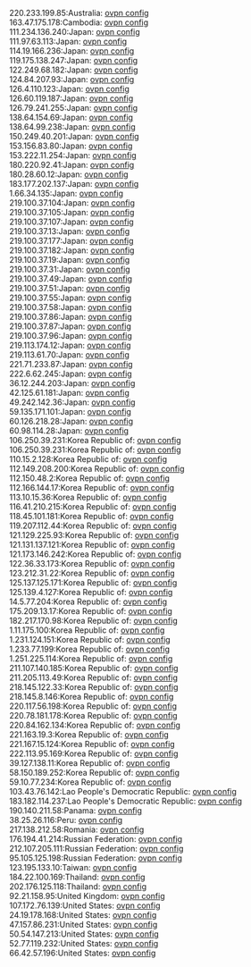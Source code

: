 220.233.199.85:Australia: [ovpn config](vpn/220_233_199_85.ovpn)  
163.47.175.178:Cambodia: [ovpn config](vpn/163_47_175_178.ovpn)  
111.234.136.240:Japan: [ovpn config](vpn/111_234_136_240.ovpn)  
111.97.63.113:Japan: [ovpn config](vpn/111_97_63_113.ovpn)  
114.19.166.236:Japan: [ovpn config](vpn/114_19_166_236.ovpn)  
119.175.138.247:Japan: [ovpn config](vpn/119_175_138_247.ovpn)  
122.249.68.182:Japan: [ovpn config](vpn/122_249_68_182.ovpn)  
124.84.207.93:Japan: [ovpn config](vpn/124_84_207_93.ovpn)  
126.4.110.123:Japan: [ovpn config](vpn/126_4_110_123.ovpn)  
126.60.119.187:Japan: [ovpn config](vpn/126_60_119_187.ovpn)  
126.79.241.255:Japan: [ovpn config](vpn/126_79_241_255.ovpn)  
138.64.154.69:Japan: [ovpn config](vpn/138_64_154_69.ovpn)  
138.64.99.238:Japan: [ovpn config](vpn/138_64_99_238.ovpn)  
150.249.40.201:Japan: [ovpn config](vpn/150_249_40_201.ovpn)  
153.156.83.80:Japan: [ovpn config](vpn/153_156_83_80.ovpn)  
153.222.11.254:Japan: [ovpn config](vpn/153_222_11_254.ovpn)  
180.220.92.41:Japan: [ovpn config](vpn/180_220_92_41.ovpn)  
180.28.60.12:Japan: [ovpn config](vpn/180_28_60_12.ovpn)  
183.177.202.137:Japan: [ovpn config](vpn/183_177_202_137.ovpn)  
1.66.34.135:Japan: [ovpn config](vpn/1_66_34_135.ovpn)  
219.100.37.104:Japan: [ovpn config](vpn/219_100_37_104.ovpn)  
219.100.37.105:Japan: [ovpn config](vpn/219_100_37_105.ovpn)  
219.100.37.107:Japan: [ovpn config](vpn/219_100_37_107.ovpn)  
219.100.37.13:Japan: [ovpn config](vpn/219_100_37_13.ovpn)  
219.100.37.177:Japan: [ovpn config](vpn/219_100_37_177.ovpn)  
219.100.37.182:Japan: [ovpn config](vpn/219_100_37_182.ovpn)  
219.100.37.19:Japan: [ovpn config](vpn/219_100_37_19.ovpn)  
219.100.37.31:Japan: [ovpn config](vpn/219_100_37_31.ovpn)  
219.100.37.49:Japan: [ovpn config](vpn/219_100_37_49.ovpn)  
219.100.37.51:Japan: [ovpn config](vpn/219_100_37_51.ovpn)  
219.100.37.55:Japan: [ovpn config](vpn/219_100_37_55.ovpn)  
219.100.37.58:Japan: [ovpn config](vpn/219_100_37_58.ovpn)  
219.100.37.86:Japan: [ovpn config](vpn/219_100_37_86.ovpn)  
219.100.37.87:Japan: [ovpn config](vpn/219_100_37_87.ovpn)  
219.100.37.96:Japan: [ovpn config](vpn/219_100_37_96.ovpn)  
219.113.174.12:Japan: [ovpn config](vpn/219_113_174_12.ovpn)  
219.113.61.70:Japan: [ovpn config](vpn/219_113_61_70.ovpn)  
221.71.233.87:Japan: [ovpn config](vpn/221_71_233_87.ovpn)  
222.6.62.245:Japan: [ovpn config](vpn/222_6_62_245.ovpn)  
36.12.244.203:Japan: [ovpn config](vpn/36_12_244_203.ovpn)  
42.125.61.181:Japan: [ovpn config](vpn/42_125_61_181.ovpn)  
49.242.142.36:Japan: [ovpn config](vpn/49_242_142_36.ovpn)  
59.135.171.101:Japan: [ovpn config](vpn/59_135_171_101.ovpn)  
60.126.218.28:Japan: [ovpn config](vpn/60_126_218_28.ovpn)  
60.98.114.28:Japan: [ovpn config](vpn/60_98_114_28.ovpn)  
106.250.39.231:Korea Republic of: [ovpn config](vpn/106_250_39_231.ovpn)  
106.250.39.231:Korea Republic of: [ovpn config](vpn/106_250_39_231.ovpn)  
110.15.2.128:Korea Republic of: [ovpn config](vpn/110_15_2_128.ovpn)  
112.149.208.200:Korea Republic of: [ovpn config](vpn/112_149_208_200.ovpn)  
112.150.48.2:Korea Republic of: [ovpn config](vpn/112_150_48_2.ovpn)  
112.166.144.17:Korea Republic of: [ovpn config](vpn/112_166_144_17.ovpn)  
113.10.15.36:Korea Republic of: [ovpn config](vpn/113_10_15_36.ovpn)  
116.41.210.215:Korea Republic of: [ovpn config](vpn/116_41_210_215.ovpn)  
118.45.101.181:Korea Republic of: [ovpn config](vpn/118_45_101_181.ovpn)  
119.207.112.44:Korea Republic of: [ovpn config](vpn/119_207_112_44.ovpn)  
121.129.225.93:Korea Republic of: [ovpn config](vpn/121_129_225_93.ovpn)  
121.131.137.121:Korea Republic of: [ovpn config](vpn/121_131_137_121.ovpn)  
121.173.146.242:Korea Republic of: [ovpn config](vpn/121_173_146_242.ovpn)  
122.36.33.173:Korea Republic of: [ovpn config](vpn/122_36_33_173.ovpn)  
123.212.31.22:Korea Republic of: [ovpn config](vpn/123_212_31_22.ovpn)  
125.137.125.171:Korea Republic of: [ovpn config](vpn/125_137_125_171.ovpn)  
125.139.4.127:Korea Republic of: [ovpn config](vpn/125_139_4_127.ovpn)  
14.5.77.204:Korea Republic of: [ovpn config](vpn/14_5_77_204.ovpn)  
175.209.13.17:Korea Republic of: [ovpn config](vpn/175_209_13_17.ovpn)  
182.217.170.98:Korea Republic of: [ovpn config](vpn/182_217_170_98.ovpn)  
1.11.175.100:Korea Republic of: [ovpn config](vpn/1_11_175_100.ovpn)  
1.231.124.151:Korea Republic of: [ovpn config](vpn/1_231_124_151.ovpn)  
1.233.77.199:Korea Republic of: [ovpn config](vpn/1_233_77_199.ovpn)  
1.251.225.114:Korea Republic of: [ovpn config](vpn/1_251_225_114.ovpn)  
211.107.140.185:Korea Republic of: [ovpn config](vpn/211_107_140_185.ovpn)  
211.205.113.49:Korea Republic of: [ovpn config](vpn/211_205_113_49.ovpn)  
218.145.122.33:Korea Republic of: [ovpn config](vpn/218_145_122_33.ovpn)  
218.145.8.146:Korea Republic of: [ovpn config](vpn/218_145_8_146.ovpn)  
220.117.56.198:Korea Republic of: [ovpn config](vpn/220_117_56_198.ovpn)  
220.78.181.178:Korea Republic of: [ovpn config](vpn/220_78_181_178.ovpn)  
220.84.162.134:Korea Republic of: [ovpn config](vpn/220_84_162_134.ovpn)  
221.163.19.3:Korea Republic of: [ovpn config](vpn/221_163_19_3.ovpn)  
221.167.15.124:Korea Republic of: [ovpn config](vpn/221_167_15_124.ovpn)  
222.113.95.169:Korea Republic of: [ovpn config](vpn/222_113_95_169.ovpn)  
39.127.138.11:Korea Republic of: [ovpn config](vpn/39_127_138_11.ovpn)  
58.150.189.252:Korea Republic of: [ovpn config](vpn/58_150_189_252.ovpn)  
59.10.77.234:Korea Republic of: [ovpn config](vpn/59_10_77_234.ovpn)  
103.43.76.142:Lao People's Democratic Republic: [ovpn config](vpn/103_43_76_142.ovpn)  
183.182.114.237:Lao People's Democratic Republic: [ovpn config](vpn/183_182_114_237.ovpn)  
190.140.211.58:Panama: [ovpn config](vpn/190_140_211_58.ovpn)  
38.25.26.116:Peru: [ovpn config](vpn/38_25_26_116.ovpn)  
217.138.212.58:Romania: [ovpn config](vpn/217_138_212_58.ovpn)  
176.194.41.214:Russian Federation: [ovpn config](vpn/176_194_41_214.ovpn)  
212.107.205.111:Russian Federation: [ovpn config](vpn/212_107_205_111.ovpn)  
95.105.125.198:Russian Federation: [ovpn config](vpn/95_105_125_198.ovpn)  
123.195.133.10:Taiwan: [ovpn config](vpn/123_195_133_10.ovpn)  
184.22.100.169:Thailand: [ovpn config](vpn/184_22_100_169.ovpn)  
202.176.125.118:Thailand: [ovpn config](vpn/202_176_125_118.ovpn)  
92.21.158.95:United Kingdom: [ovpn config](vpn/92_21_158_95.ovpn)  
107.172.76.139:United States: [ovpn config](vpn/107_172_76_139.ovpn)  
24.19.178.168:United States: [ovpn config](vpn/24_19_178_168.ovpn)  
47.157.86.231:United States: [ovpn config](vpn/47_157_86_231.ovpn)  
50.54.147.213:United States: [ovpn config](vpn/50_54_147_213.ovpn)  
52.77.119.232:United States: [ovpn config](vpn/52_77_119_232.ovpn)  
66.42.57.196:United States: [ovpn config](vpn/66_42_57_196.ovpn)  
